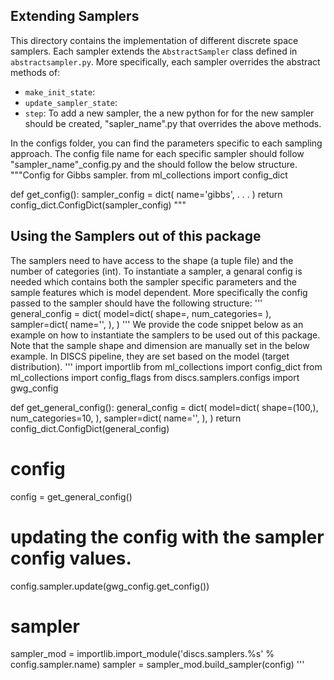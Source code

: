 ## Extending Samplers 
This directory contains the implementation of different discrete space samplers.
Each sampler extends the `AbstractSampler` class defined in `abstractsampler.py`.
More specifically, each sampler overrides the abstract methods of:
* `make_init_state`: 
* `update_sampler_state`:
* `step`:
To add a new sampler, the a new python for for the new sampler should be created, "sapler_name".py that overrides the above methods.

In the configs folder, you can find the parameters specific to each sampling approach.
The config file name for each specific sampler should follow "sampler_name"_config.py and the should follow the below structure.
"""Config for Gibbs sampler.
from ml_collections import config_dict


def get_config():
  sampler_config = dict(
      name='gibbs',
      .
      .
      .
  )
  return config_dict.ConfigDict(sampler_config)
"""


## Using the Samplers out of this package
The samplers need to have access to the shape (a tuple file) and the number of categories (int).
To instantiate a sampler, a genaral config is needed which contains both the sampler specific parameters and the sample features which is model dependent.
More specifically the config passed to the sampler should have the following structure:
'''
  general_config = dict(
      model=dict(
        shape=,
        num_categories=
      ),
      sampler=dict(
          name='',
      ),
  )
'''
We provide the code snippet below as an example on how to instantiate the samplers to be used out of this package.
Note that the sample shape and dimension are manually set in the below example. In DISCS pipeline, they are set based on the model (target distribution).
'''
import importlib
from ml_collections import config_dict
from ml_collections import config_flags
from discs.samplers.configs import gwg_config


def get_general_config():
  general_config = dict(
      model=dict(
          shape=(100,),
          num_categories=10,
      ),
      sampler=dict(
          name='',
      ),
  )
  return config_dict.ConfigDict(general_config)


# config
config = get_general_config()
# updating the config with the sampler config values.
config.sampler.update(gwg_config.get_config())
# sampler
sampler_mod = importlib.import_module('discs.samplers.%s' % config.sampler.name)
sampler = sampler_mod.build_sampler(config)
'''